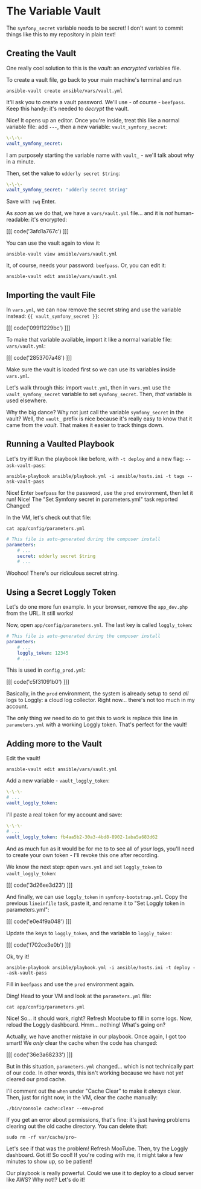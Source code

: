 # The Variable Vault

The `symfony_secret` variable needs to be secret! I don't want to commit things
like this to my repository in plain text!

## Creating the Vault

One really cool solution to this is the *vault*: an *encrypted* variables file.

To create a vault file, go back to your main machine's terminal and run

```terminal
ansible-vault create ansible/vars/vault.yml
```

It'll ask you to create a vault password. We'll use - of course - `beefpass`. Keep
this handy: it's needed to *decrypt* the vault.

Nice! It opens up an editor. Once you're inside, treat this like a normal variable
file: add `---`, then a new variable: `vault_symfony_secret`:

```yaml
\-\-\-
vault_symfony_secret: 
```

I am purposely starting the variable name with `vault_` - we'll talk about why
in a minute.

Then, set the value to `udderly secret $tring`:

```yaml
\-\-\-
vault_symfony_secret: "udderly secret $tring"
```

Save with `:wq` Enter.

As *soon* as we do that, we have a `vars/vault.yml` file... and it is *not* human-readable:
it's encrypted:

[[[ code('3afd1a767c') ]]]

You can use the vault again to view it:

```terminal
ansible-vault view ansible/vars/vault.yml
```

It, of course, needs your password: `beefpass`. Or, you can edit it:

```terminal
ansible-vault edit ansible/vars/vault.yml
```

## Importing the vault File

In `vars.yml`, we can now remove the secret string and use the variable instead:
`{{ vault_symfony_secret }}`:

[[[ code('099f1229bc') ]]]

To make that variable available, import it like a normal variable file: `vars/vault.yml`:

[[[ code('2853707a48') ]]]

Make sure the vault is loaded first so we can use its variables inside `vars.yml`.

Let's walk through this: import `vault.yml`, then in `vars.yml` use the `vault_symfony_secret`
variable to set `symfony_secret`. Then, *that* variable is used elsewhere.

Why the big dance? Why not just call the variable `symfony_secret` in the vault?
Well, the `vault_` prefix is nice because it's really easy to know that it came from
the *vault*. That makes it easier to track things down.

## Running a Vaulted Playbook

Let's try it! Run the playbook like before, with `-t deploy` and a new flag:
`--ask-vault-pass`:

```terminal
ansible-playbook ansible/playbook.yml -i ansible/hosts.ini -t tags --ask-vault-pass
```

Nice! Enter `beefpass` for the password, use the `prod` environment, then let it
run! Nice! The "Set Symfony secret in parameters.yml" task reported Changed!

In the VM, let's check out that file:

```terminal
cat app/config/parameters.yml
```

```yaml
# This file is auto-generated during the composer install
parameters:
    # ...
    secret: udderly secret $tring
    # ...
```

Woohoo! There's our ridiculous secret string.

## Using a Secret Loggly Token

Let's do one more fun example. In your browser, remove the `app_dev.php` from the
URL. It still works!

Now, open `app/config/parameters.yml`. The last key is called `loggly_token`:

```yaml
# This file is auto-generated during the composer install
parameters:
    # ...
    loggly_token: 12345
    # ...
```

This is used in `config_prod.yml`:

[[[ code('c5f31091b0') ]]]

Basically, in the `prod` environment, the system is already setup to send *all* logs
to Loggly: a cloud log collector. Right now... there's not too much in my account.

The only thing *we* need to do to get this to work is replace this line in `parameters.yml`
with a working Loggly token. That's perfect for the vault!

## Adding more to the Vault

Edit the vault!

```terminal
ansible-vault edit ansible/vars/vault.yml
```

Add a new variable - `vault_loggly_token`:

```yaml
\-\-\-
# ...
vault_loggly_token:
```

I'll paste a real token for my account and save:

```yaml
\-\-\-
# ...
vault_loggly_token: fb4aa5b2-30a3-4bd8-8902-1aba5a683d62
```

And as much fun as it would be for me to to see all of *your* logs, you'll need
to create your own token - I'll revoke this one after recording.

We know the next step: open `vars.yml` and set `loggly_token` to `vault_loggly_token`:

[[[ code('3d26ee3d23') ]]]

And finally, we can use `loggly_token` in `symfony-bootstrap.yml`. Copy the previous
`lineinfile` task, paste it, and rename it to "Set Loggly token in parameters.yml":

[[[ code('e0e4f9a048') ]]]

Update the keys to `loggly_token`, and the variable to `loggly_token`:

[[[ code('f702ce3e0b') ]]]

Ok, try it!

```terminal
ansible-playbook ansible/playbook.yml -i ansible/hosts.ini -t deploy --ask-vault-pass
```

Fill in `beefpass` and use the `prod` environment again.

Ding! Head to your VM and look at the `parameters.yml` file:

```terminal
cat app/config/parameters.yml
```

Nice! So... it should work, right? Refresh Mootube to fill in some logs. Now, reload
the Loggly dashboard. Hmm... nothing! What's going on?

Actually, we have another mistake in our playbook. Once again, I got too smart! We
*only* clear the cache when the code has changed:

[[[ code('36e3a68233') ]]]

But in this situation, `parameters.yml` changed... which is not technically part of
our code. In other words, this isn't working because we have not *yet* cleared our
prod cache.

I'll comment out the `when` under "Cache Clear" to make it *always* clear. Then,
just for right now, in the VM, clear the cache manually:

```terminal
./bin/console cache:clear --env=prod
```

If you get an error about permissions, that's fine: it's just having problems clearing
out the old cache directory. You can delete that:

```terminal
sudo rm -rf var/cache/pro~
```

Let's see if that was the problem! Refresh MooTube. Then, try the Loggly dashboard.
Got it! So cool! If you're coding with me, it might take a few minutes to show up,
so be patient!

Our playbook is really powerful. Could we use it to deploy to a cloud server like
AWS? Why not!? Let's do it!
